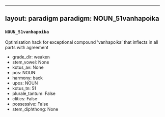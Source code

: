 
---
layout: paradigm
paradigm: NOUN_51vanhapoika
---
### ` NOUN_51vanhapoika `

Optimisation hack for exceptional compound ’vanhapoika’ that inflects in all parts with agreement
* grade_dir: weaken
* stem_vowel: None
* kotus_av: None
* pos: NOUN
* harmony: back
* upos: NOUN
* kotus_tn: 51
* plurale_tantum: False
* clitics: False
* possessive: False
* stem_diphthong: None
